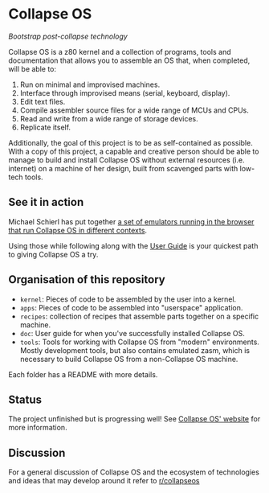 # Collapse OS

*Bootstrap post-collapse technology*

Collapse OS is a z80 kernel and a collection of programs, tools and
documentation that allows you to assemble an OS that, when completed, will be
able to:

1. Run on minimal and improvised machines.
2. Interface through improvised means (serial, keyboard, display).
3. Edit text files.
4. Compile assembler source files for a wide range of MCUs and CPUs.
5. Read and write from a wide range of storage devices.
6. Replicate itself.

Additionally, the goal of this project is to be as self-contained as possible.
With a copy of this project, a capable and creative person should be able to
manage to build and install Collapse OS without external resources (i.e.
internet) on a machine of her design, built from scavenged parts with low-tech
tools.

## See it in action

Michael Schierl has put together [a set of emulators running in the browser that
run Collapse OS in different contexts][jsemul].

Using those while following along with the [User Guide](doc/) is your quickest
path to giving Collapse OS a try.

## Organisation of this repository

* `kernel`: Pieces of code to be assembled by the user into a kernel.
* `apps`: Pieces of code to be assembled into "userspace" application.
* `recipes`: collection of recipes that assemble parts together on a specific
             machine.
* `doc`: User guide for when you've successfully installed Collapse OS.
* `tools`: Tools for working with Collapse OS from "modern" environments. Mostly
           development tools, but also contains emulated zasm, which is
           necessary to build Collapse OS from a non-Collapse OS machine.

Each folder has a README with more details.

## Status

The project unfinished but is progressing well! See [Collapse OS' website][web]
for more information.

## Discussion

For a general discussion of Collapse OS and the ecosystem of technologies and ideas that may develop around it refer to [r/collapseos][discussion]

[libz80]: https://github.com/ggambetta/libz80
[web]: https://collapseos.org
[jsemul]: https://schierlm.github.io/CollapseOS-Web-Emulator/
[discussion]: https://www.reddit.com/r/collapseos

